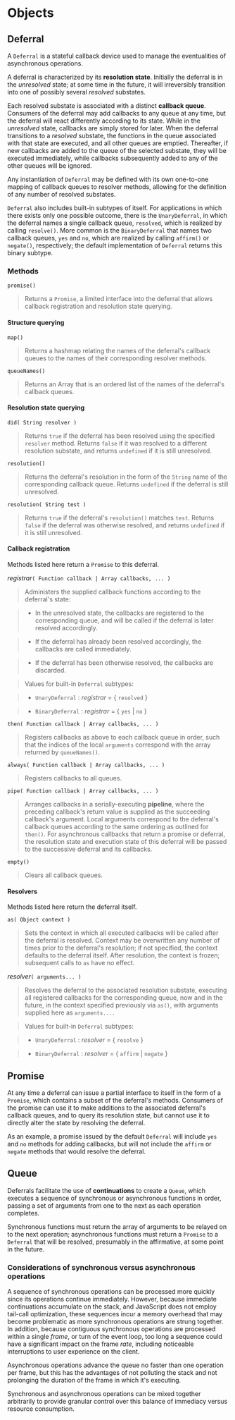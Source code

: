 # Objects

## Deferral

A `Deferral` is a stateful callback device used to manage the eventualities of asynchronous operations.

A deferral is characterized by its **resolution state**. Initially the deferral is in the _unresolved_ state; at some time in the future, it will irreversibly transition into one of possibly several _resolved_ substates. 

Each resolved substate is associated with a distinct **callback queue**. Consumers of the deferral may add callbacks to any queue at any time, but the deferral will react differently according to its state. While in the _unresolved_ state, callbacks are simply stored for later. When the deferral transitions to a _resolved_ substate, the functions in the queue associated with that state are executed, and all other queues are emptied. Thereafter, if new callbacks are added to the queue of the selected substate, they will be executed immediately, while callbacks subsequently added to any of the other queues will be ignored.

Any instantiation of `Deferral` may be defined with its own one-to-one mapping of callback queues to resolver methods, allowing for the definition of any number of resolved substates.

`Deferral` also includes built-in subtypes of itself. For applications in which there exists only one possible outcome, there is the `UnaryDeferral`, in which the deferral names a single callback queue, `resolved`, which is realized by calling `resolve()`. More common is the `BinaryDeferral` that names two callback queues, `yes` and `no`, which are realized by calling `affirm()` or `negate()`, respectively; the default implementation of `Deferral` returns this binary subtype. 

### Methods

`promise()`

> Returns a `Promise`, a limited interface into the deferral that allows callback registration and resolution state querying.

#### Structure querying

`map()`

> Returns a hashmap relating the names of the deferral's callback queues to the names of their corresponding resolver methods.

`queueNames()`

> Returns an Array that is an ordered list of the names of the deferral's callback queues.

#### Resolution state querying

`did( String resolver )`

> Returns `true` if the deferral has been resolved using the specified `resolver` method. Returns `false` if it was resolved to a different resolution substate, and returns `undefined` if it is still unresolved.

`resolution()`

> Returns the deferral's resolution in the form of the `String` name of the corresponding callback queue. Returns `undefined` if the deferral is still unresolved.

`resolution( String test )`

> Returns `true` if the deferral's `resolution()` matches `test`. Returns `false` if the deferral was otherwise resolved, and returns `undefined` if it is still unresolved.

#### Callback registration

Methods listed here return a `Promise` to this deferral.

_registrar_`( Function callback | Array callbacks, ... )`

> Administers the supplied callback functions according to the deferral's state:
	
>	* In the unresolved state, the callbacks are registered to the corresponding queue, and will be called if the deferral is later resolved accordingly.
		
>	* If the deferral has already been resolved accordingly, the callbacks are called immediately.
		
>	* If the deferral has been otherwise resolved, the callbacks are discarded.
		
> Values for built-in `Deferral` subtypes:
	
>	* `UnaryDeferral` : _registrar_ = { `resolved` }
		
>	* `BinaryDeferral` : _registrar_ = { `yes` | `no` }

`then( Function callback | Array callbacks, ... )`

> Registers callbacks as above to each callback queue in order, such that the indices of the local `arguments` correspond with the array returned by `queueNames()`.

`always( Function callback | Array callbacks, ... )`

> Registers callbacks to all queues.

`pipe( Function callback | Array callbacks, ... )`

> Arranges callbacks in a serially-executing **pipeline**, where the preceding callback's return value is supplied as the succeeding callback's argument. Local arguments correspond to the deferral's callback queues according to the same ordering as outlined for `then()`. For asynchronous callbacks that return a promise or deferral, the resolution state and execution state of this deferral will be passed to the successive deferral and its callbacks.

`empty()`

> Clears all callback queues.

#### Resolvers

Methods listed here return the deferral itself.

`as( Object context )`

> Sets the context in which all executed callbacks will be called after the deferral is resolved. Context may be overwritten any number of times prior to the deferral's resolution; if not specified, the context defaults to the deferral itself. After resolution, the context is frozen; subsequent calls to `as` have no effect.

_resolver_`( arguments... )`

> Resolves the deferral to the associated resolution substate, executing all registered callbacks for the corresponding queue, now and in the future, in the context specified previously via `as()`, with arguments supplied here as `arguments...`.

> Values for built-in `Deferral` subtypes:
	
>	* `UnaryDeferral` : _resolver_ = { `resolve` }
		
>	* `BinaryDeferral` : _resolver_ = { `affirm` | `negate` }

## Promise

At any time a deferral can issue a partial interface to itself in the form of a `Promise`, which contains a subset of the deferral's methods. Consumers of the promise can use it to make additions to the associated deferral's callback queues, and to query its resolution state, but cannot use it to directly alter the state by resolving the deferral.

As an example, a promise issued by the default `Deferral` will include `yes` and `no` methods for adding callbacks, but will not include the `affirm` or `negate` methods that would resolve the deferral.

## Queue

Deferrals facilitate the use of **continuations** to create a `Queue`, which executes a sequence of synchronous or asynchronous functions in order, passing a set of arguments from one to the next as each operation completes.

Synchronous functions must return the array of arguments to be relayed on to the next operation; asynchronous functions must return a `Promise` to a `Deferral` that will be resolved, presumably in the affirmative, at some point in the future.

### Considerations of synchronous versus asynchronous operations

A sequence of synchronous operations can be processed more quickly since its operations continue immediately. However, because immediate continuations accumulate on the stack, and JavaScript does not employ tail-call optimization, these sequences incur a memory overhead that may become problematic as more synchronous operations are strung together. In addition, because contiguous synchronous operations are processed within a single _frame_, or turn of the event loop, too long a sequence could have a significant impact on the frame _rate_, including noticeable interruptions to user experience on the client.

Asynchronous operations advance the queue no faster than one operation per frame, but this has the advantages of not polluting the stack and not prolonging the duration of the frame in which it's executing.

Synchronous and asynchronous operations can be mixed together arbitrarily to provide granular control over this balance of immediacy versus resource consumption.
